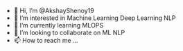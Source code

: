 - 👋 Hi, I’m @AkshayShenoy19
- 👀 I’m interested in Machine Learning Deep Learning NLP
- 🌱 I’m currently learning MLOPS
- 💞️ I’m looking to collaborate on ML NLP
- 📫 How to reach me ...

<!---
AkshayShenoy19/AkshayShenoy19 is a ✨ special ✨ repository because its `README.md` (this file) appears on your GitHub profile.
You can click the Preview link to take a look at your changes.
--->
